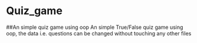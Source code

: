 # Quiz_game
##An simple quiz game using oop
An simple True/False quiz game using oop, the data i.e. questions can be changed without touching any other files
